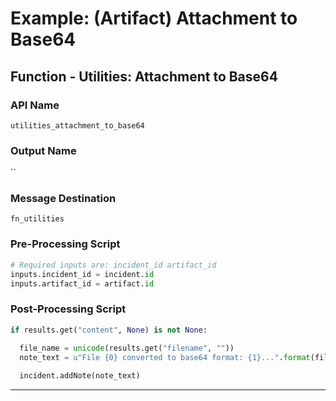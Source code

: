 <!--
    DO NOT MANUALLY EDIT THIS FILE
    THIS FILE IS AUTOMATICALLY GENERATED WITH resilient-sdk codegen
-->

# Example: (Artifact) Attachment to Base64

## Function - Utilities: Attachment to Base64

### API Name
`utilities_attachment_to_base64`

### Output Name
``

### Message Destination
`fn_utilities`

### Pre-Processing Script
```python
# Required inputs are: incident_id artifact_id
inputs.incident_id = incident.id
inputs.artifact_id = artifact.id
```

### Post-Processing Script
```python
if results.get("content", None) is not None:
  
  file_name = unicode(results.get("filename", ""))
  note_text = u"File {0} converted to base64 format: {1}...".format(file_name, results.get("content", "")[1:20] )

  incident.addNote(note_text)
```

---

